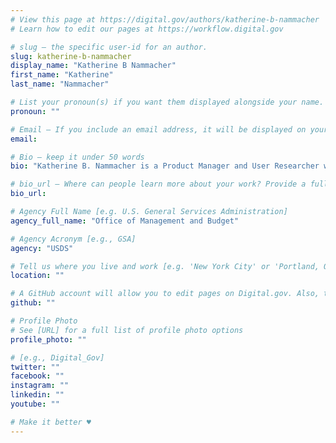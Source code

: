 ```yaml
---
# View this page at https://digital.gov/authors/katherine-b-nammacher
# Learn how to edit our pages at https://workflow.digital.gov

# slug — the specific user-id for an author.
slug: katherine-b-nammacher
display_name: "Katherine B Nammacher"
first_name: "Katherine"
last_name: "Nammacher"

# List your pronoun(s) if you want them displayed alongside your name. If blank, we'll use just your name. Learn more http://mypronouns.org
pronoun: ""

# Email — If you include an email address, it will be displayed on your profile page
email: 

# Bio — keep it under 50 words
bio: "Katherine B. Nammacher is a Product Manager and User Researcher with U.S. Digital Service (USDS). Prior to USDS, she co-founded RideAlong – a startup focused on how local government responds to vulnerable populations in crisis, which was recently acquired. She has been working at the intersection of the public and private sector for 5 years."

# bio_url — Where can people learn more about your work? Provide a full URL [e.g. 'https://www.example.gov/']
bio_url: 

# Agency Full Name [e.g. U.S. General Services Administration]
agency_full_name: "Office of Management and Budget"

# Agency Acronym [e.g., GSA]
agency: "USDS"

# Tell us where you live and work [e.g. 'New York City' or 'Portland, OR']
location: ""

# A GitHub account will allow you to edit pages on Digital.gov. Also, the image used in your GitHub account can be used to populate your digital.gov profile photo. Learn more about getting a Github account at [URL]
github: ""

# Profile Photo
# See [URL] for a full list of profile photo options
profile_photo: ""

# [e.g., Digital_Gov]
twitter: ""
facebook: ""
instagram: ""
linkedin: ""
youtube: ""

# Make it better ♥
---
```

